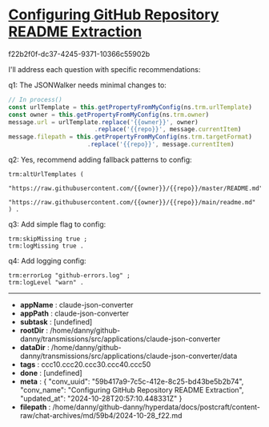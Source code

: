 # [Configuring GitHub Repository README Extraction](https://claude.ai/chat/59b417a9-7c5c-412e-8c25-bd43be5b2b74)

f22b2f0f-dc37-4245-9371-10366c55902b

 I'll address each question with specific recommendations:

q1: The JSONWalker needs minimal changes to:
```javascript
// In process()
const urlTemplate = this.getPropertyFromMyConfig(ns.trm.urlTemplate)
const owner = this.getPropertyFromMyConfig(ns.trm.owner)
message.url = urlTemplate.replace('{{owner}}', owner)
                        .replace('{{repo}}', message.currentItem)
message.filepath = this.getPropertyFromMyConfig(ns.trm.targetFormat)
                      .replace('{{repo}}', message.currentItem)
```

q2: Yes, recommend adding fallback patterns to config:
```turtle
trm:altUrlTemplates (
    "https://raw.githubusercontent.com/{{owner}}/{{repo}}/master/README.md"
    "https://raw.githubusercontent.com/{{owner}}/{{repo}}/main/readme.md"
) .
```

q3: Add simple flag to config:
```turtle
trm:skipMissing true ;
trm:logMissing true .
```

q4: Add logging config:
```turtle
trm:errorLog "github-errors.log" ;
trm:logLevel "warn" .
```

---

* **appName** : claude-json-converter
* **appPath** : claude-json-converter
* **subtask** : [undefined]
* **rootDir** : /home/danny/github-danny/transmissions/src/applications/claude-json-converter
* **dataDir** : /home/danny/github-danny/transmissions/src/applications/claude-json-converter/data
* **tags** : ccc10.ccc20.ccc30.ccc40.ccc50
* **done** : [undefined]
* **meta** : {
  "conv_uuid": "59b417a9-7c5c-412e-8c25-bd43be5b2b74",
  "conv_name": "Configuring GitHub Repository README Extraction",
  "updated_at": "2024-10-28T20:57:10.448331Z"
}
* **filepath** : /home/danny/github-danny/hyperdata/docs/postcraft/content-raw/chat-archives/md/59b4/2024-10-28_f22.md